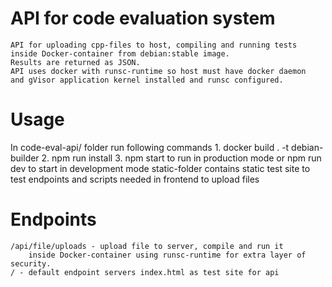# API for code evaluation system
	API for uploading cpp-files to host, compiling and running tests
	inside Docker-container from debian:stable image.
	Results are returned as JSON.
	API uses docker with runsc-runtime so host must have docker daemon 
	and gVisor application kernel installed and runsc configured.
# Usage
In code-eval-api/ folder run following commands
	1. docker build . -t debian-builder
	2. npm run install
	3. npm start to run in production mode or npm run dev to start in development mode
	static-folder contains static test site to test endpoints and scripts needed in frontend to upload files
# Endpoints
	/api/file/uploads - upload file to server, compile and run it 
		inside Docker-container using runsc-runtime for extra layer of security.
	/ - default endpoint servers index.html as test site for api
